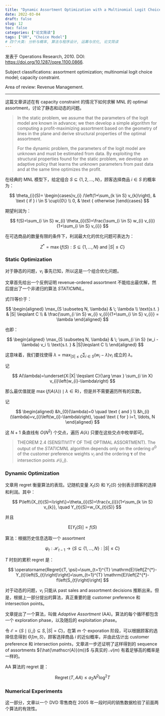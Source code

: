 ```yaml
---
title: "Dynamic Assortment Optimization with a Multinomial Logit Choice Model and Capacity Constraint"
date: 2022-03-04
draft: false
slug: 12
toc: false
categories: ["论文简读"]
tags: ["OR", "Choice Model"]
# 四个大类: 分析与概率, 算法与程序设计, 运筹与优化, 论文简读
---
```


发表于 Operations Research, 2010. DOI: https://doi.org/10.1287/opre.1100.0866.

Subject classiﬁcations: assortment optimization; multinomial logit choice model; capacity constraint.

Area of review: Revenue Management.

---

这篇文章讲述在有 capacity constraint 的情况下如何求解 MNL 的 optimal assortment，讨论了静态和动态的问题。

> In the static problem, we assume that the parameters of the logit model are known in advance; we then develop a simple algorithm for computing a profit-maximizing assortment based on the geometry of lines in the plane and derive structural properties of the optimal assortment. 
>
> For the dynamic problem, the parameters of the logit model are unknown and must be estimated from data. By exploiting the structural properties found for the static problem, we develop an adaptive policy that learns the unknown parameters from past data and at the same time optimizes the profit.


在经典的 MNL 模型下，给定组合 $S \subseteq \{1, 2, \dots, N\}$，顾客选择商品 $i \in S$ 的概率为：

$$
\theta_{i}(S)= \begin{cases}v_{i} /\left(1+\sum_{k \in S} v_{k}\right), & \text { if } i \in S \cup\{0\} \\ 0, & \text { otherwise }\end{cases}
$$

期望利润为：

$$
f(S)=\sum_{i \in S} w_{i} \theta_{i}(S)=\frac{\sum_{i \in S} w_{i} v_{i}}{1+\sum_{i \in S} v_{i}}
$$

在可选商品的数量有限的条件下，利润最大化的优化问题可表达为：

$$
Z^{*}=\max \{f(S): S \subseteq\{1, \ldots, N\} \text { and }|S| \leqslant C\} \tag{1}
$$


### Static Optimization


对于静态的问题，$v_i$ 事先已知，所以这是一个组合优化问题。

文章首先给出一个反例证明 revenue-ordered assortment 不能给出最优解，然后提出了一个非递归的算法 *STATICMNL*。

式(1)等价于：

$$
\begin{aligned}
    \max_{S \subseteq N, \lambda} & \; \lambda \\
    \text{s.t. } & |S| \leqslant C \\
    & \frac{\sum_{i \in S} w_{i} v_{i}}{1+\sum_{i \in S} v_{i}} = \lambda
\end{aligned}
$$

也即：

$$
\begin{aligned}
    \max_{S \subseteq N, \lambda}  & \; \sum_{i \in S}   (w_i - \lambda) v_i \\
    \text{s.t. } & |S|\leqslant C \\
\end{aligned}
$$

这意味着，我们要找使得 $\lambda = \displaystyle\max_{|S| \leqslant C} \sum_{i \in S}   (w_i - \lambda) v_i$ 成立的 $\lambda$。

记 

$$
A(\lambda)=\underset{X:|X| \leqslant C}{\arg \max } \sum_{i \in X} v_{i}\left(w_{i}-\lambda\right)
$$

那么最优值就是 $\max \{f(A(\lambda)) \mid \lambda \in \mathrm{R}\}$，但是并不需要遍历所有的实数。

记

$$
\begin{aligned}
&h_{0}(\lambda)=0 \quad \text { and } \\
&h_{i}(\lambda)=v_{i}\left(w_{i}-\lambda\right), \quad \text { for } i=1, \ldots, N
\end{aligned}
$$

这 $N + 1$ 条直线有 $O(N^2)$ 个交点，遍历 $A(\lambda)$ 只要在这些交点中枚举即可。

> THEOREM 2.4 (SENSITIVITY OF THE OPTIMAL ASSORTMENT). The output of the *STATICMNL* algorithm depends only on the ordering $\boldsymbol{}{\sigma}^{0}$ of the customer preference weights $v_{i}$ and the ordering $\boldsymbol{\tau}$ of the intersection points $\mathscr{I}(i, j)$.




### Dynamic Optimization

文章用 regret 衡量算法的表现。记随机变量 $X_t(S)$ 和 $Y_t(S)$ 分别表示顾客的选择和利润。其中：

$$
P\left\{X_{t}(S)=i\right\}=\theta_{i}(S)=\frac{v_{i}}{1+\sum_{k \in S} v_{k}}, \quad Y_{t}(S)=w_{X_{t}(S)}
$$

并且

$$
\mathrm{E}[Y_t(S)] = f(S)
$$

算法：根据历史信息选取一个 assortment

$$
\psi_{t}: \mathscr{H}_{t-1} \rightarrow\{S \subseteq\{1, \ldots, N\}:|S| \leqslant C\}
$$

$T$ 时刻的累积 regret 是：

$$
\operatorname{Regret}(T, \psi)=\sum_{t=1}^{T} \mathrm{E}\left[Z^{*}-Y_{t}\left(S_{t}\right)\right]=\sum_{t=1}^{T} \mathrm{E}\left[Z^{*}-f\left(S_{t}\right)\right]
$$




对于动态的问题，$v_i$ 只能从 past sales and assortment decisions 推断出来。但是，根据上一部分提出的算法，真正重要的是 customer preference 和 intersection points。

文章提出了一个算法，叫做 *Adaptive Assortment* (AA)。算法的每个循环都包含一个 exploration phase，以及随后的 exploitation phase。

令 $\mathscr{E} = \{S \mid  \{i, j\} \subseteq S, |S| = C\}$，在第 $m$ 个 exporation 阶段，可以根据顾客的选择信息得到 $\hat{\Theta}_i (m, S)$，顾客选择商品 $i$ 的近似概率，并由此估计出 customer preference 和 intersection points，文章进一步还证明了这样得到的 sequence of assortments ${\hat{\mathscr{A}}(m)}$ 与真实的 $\mathscr{A}(m)$ 有着足够高的概率是一样的。


AA 算法的 regret 是：

$$
\operatorname{Regret}(T, A A) \leqslant a_{2} N^{2} \log ^{2} T
$$



### Numerical Experiments

这一部分，文章以一个 DVD 零售商在 2005 年一段时间的销售数据检验了前面两个算法的有效性。









